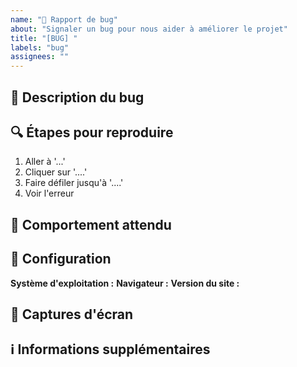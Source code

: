 ```yaml
---
name: "🐛 Rapport de bug"
about: "Signaler un bug pour nous aider à améliorer le projet"
title: "[BUG] "
labels: "bug"
assignees: ""
---
```


## 🐛 Description du bug

<!-- Une description claire et concise du bug -->

## 🔍 Étapes pour reproduire

1. Aller à '...'
2. Cliquer sur '....'
3. Faire défiler jusqu'à '....'
4. Voir l'erreur

## 🎯 Comportement attendu

<!-- Une description claire et concise de ce à quoi vous vous attendiez -->

## 📱 Configuration

**Système d'exploitation :** <!-- ex: Windows 10, macOS 11.2, Ubuntu 20.04 -->
**Navigateur :** <!-- ex: Chrome 89, Firefox 86, Safari 14 -->
**Version du site :** <!-- ex: 1.0.0 -->

## 📸 Captures d'écran

<!-- Si possible, ajoutez des captures d'écran pour nous aider à comprendre le problème -->

## ℹ️ Informations supplémentaires

<!-- Ajoutez tout autre contexte sur le problème ici -->
